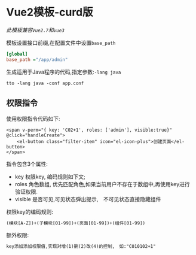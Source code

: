 # Vue2模板-curd版

*此模板兼容`Vue2.7`和`vue3`*

模板设置接口前缀,在配置文件中设置`base_path`

```ini
[global]
base_path ="/app/admin"
```

生成适用于Java程序的代码,指定参数:`-lang java`

```shell
tto -lang java -conf app.conf
```

## 权限指令

使用权限指令代码如下:

```vue
<span v-perm="{ key: 'C02+1', roles: ['admin'], visible:true}" @click="handleCreate">
    <el-button class="filter-item" icon="el-icon-plus">创建页面</el-button>
</span>
```

指令包含3个属性:

- key  权限key, 编码规则如下文;
- roles  角色数组, 优先匹配角色,如果当前用户不存在于数组中,再使用key进行验证权限.
- visible 是否可见,可见状态弹出提示,　不可见状态直接隐藏组件

权限key的编码规则:

```txt
(模块[A-Z])+(子模块[01-99])+(页面[01-99])+(组件[01-99])
```

额外权限:

```txt
key添加添加权限值,实现对增(1)删(2)改(4)的控制,　如:"C010102+1"
```
